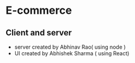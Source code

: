 # E-commerce

## Client and server 

- server created by Abhinav Rao( using node )
- UI created by Abhishek Sharma ( using React)
